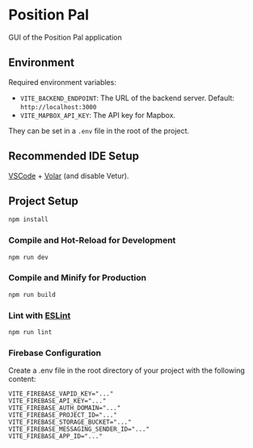 # Position Pal

GUI of the Position Pal application

## Environment

Required environment variables:

- `VITE_BACKEND_ENDPOINT`: The URL of the backend server. Default: `http://localhost:3000`
- `VITE_MAPBOX_API_KEY`: The API key for Mapbox.

They can be set in a `.env` file in the root of the project.

## Recommended IDE Setup

[VSCode](https://code.visualstudio.com/) + [Volar](https://marketplace.visualstudio.com/items?itemName=Vue.volar) (and disable Vetur).


## Project Setup

```sh
npm install
```

### Compile and Hot-Reload for Development

```sh
npm run dev
```

### Compile and Minify for Production

```sh
npm run build
```

### Lint with [ESLint](https://eslint.org/)

```sh
npm run lint
```

### Firebase Configuration
Create a .env file in the root directory of your project with the following content:
```dotenv
VITE_FIREBASE_VAPID_KEY="..."
VITE_FIREBASE_API_KEY="..."
VITE_FIREBASE_AUTH_DOMAIN="..."
VITE_FIREBASE_PROJECT_ID="..."
VITE_FIREBASE_STORAGE_BUCKET="..."
VITE_FIREBASE_MESSAGING_SENDER_ID="..."
VITE_FIREBASE_APP_ID="..."
```

